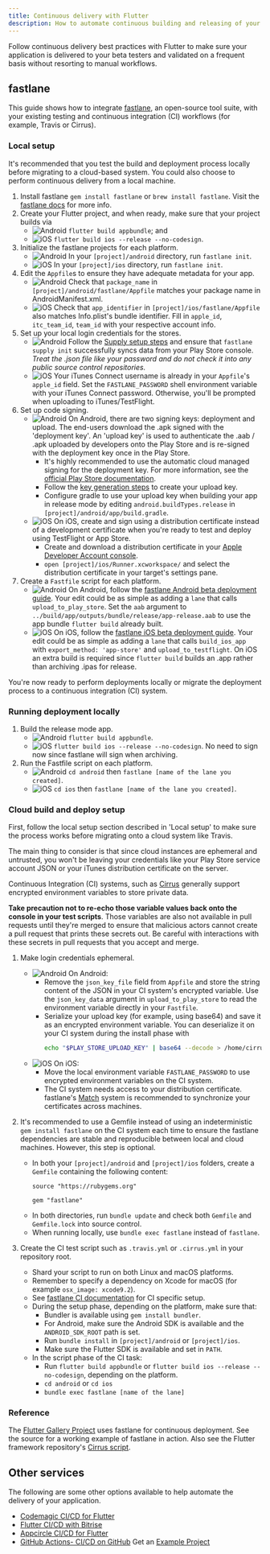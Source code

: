 ```yaml
---
title: Continuous delivery with Flutter
description: How to automate continuous building and releasing of your Flutter app.
---
```


Follow continuous delivery best practices with Flutter to make sure your
application is delivered to your beta testers and validated on a frequent basis
without resorting to manual workflows.

## fastlane

This guide shows how to integrate [fastlane][], an
open-source tool suite, with your existing testing and continuous integration
(CI) workflows (for example, Travis or Cirrus).

### Local setup

It's recommended that you test the build and deployment process locally before
migrating to a cloud-based system. You could also choose to perform continuous
delivery from a local machine.

1. Install fastlane `gem install fastlane` or `brew install fastlane`.
Visit the [fastlane docs][fastlane] for more info.
1. Create your Flutter project, and when ready, make sure that your project builds via
    * ![Android](/images/cd/android.png) `flutter build appbundle`; and
    * ![iOS](/images/cd/ios.png) `flutter build ios --release --no-codesign`.
1. Initialize the fastlane projects for each platform.
    * ![Android](/images/cd/android.png) In your `[project]/android`
    directory, run `fastlane init`.
    * ![iOS](/images/cd/ios.png) In your `[project]/ios` directory,
    run `fastlane init`.
1. Edit the `Appfile`s to ensure they have adequate metadata for your app.
    * ![Android](/images/cd/android.png) Check that `package_name` in
    `[project]/android/fastlane/Appfile` matches your package name in AndroidManifest.xml.
    * ![iOS](/images/cd/ios.png) Check that `app_identifier` in
    `[project]/ios/fastlane/Appfile` also matches Info.plist's bundle identifier. Fill in
    `apple_id`, `itc_team_id`, `team_id` with your respective account info.
1. Set up your local login credentials for the stores.
    * ![Android](/images/cd/android.png) Follow the [Supply setup steps][]
    and ensure that `fastlane supply init` successfully syncs data from your
    Play Store console. _Treat the .json file like your password and do not check
    it into any public source control repositories._
    * ![iOS](/images/cd/ios.png) Your iTunes Connect username is already
    in your `Appfile`'s `apple_id` field. Set the `FASTLANE_PASSWORD` shell
    environment variable with your iTunes Connect password. Otherwise, you'll be
    prompted when uploading to iTunes/TestFlight.
1. Set up code signing.
    * ![Android](/images/cd/android.png) On Android, there are two
      signing keys: deployment and upload. The end-users download the .apk signed
      with the 'deployment key'. An 'upload key' is used to authenticate the .aab / .apk
      uploaded by developers onto the Play Store and is re-signed with the
      deployment key once in the Play Store.
        * It's highly recommended to use the automatic cloud managed signing for
          the deployment key. For more information,
          see the [official Play Store documentation][].
        * Follow the [key generation
          steps]({{site.android-dev}}/studio/publish/app-signing#sign-apk)
          to create your upload key.
        * Configure gradle to use your upload key when building your app in
          release mode by editing `android.buildTypes.release` in
          `[project]/android/app/build.gradle`.
    * ![iOS](/images/cd/ios.png) On iOS, create and sign using a
      distribution certificate instead of a development certificate when you're
      ready to test and deploy using TestFlight or App Store.
        * Create and download a distribution certificate in your
          [Apple Developer Account console][].
        * `open [project]/ios/Runner.xcworkspace/` and select the distribution
          certificate in your target's settings pane.
1. Create a `Fastfile` script for each platform.
    * ![Android](/images/cd/android.png) On Android, follow the
      [fastlane Android beta deployment guide][].
      Your edit could be as simple as adding a `lane` that calls
      `upload_to_play_store`.
      Set the `aab` argument to `../build/app/outputs/bundle/release/app-release.aab`
      to use the app bundle `flutter build` already built.
    * ![iOS](/images/cd/ios.png) On iOS, follow the
      [fastlane iOS beta deployment guide][].
      Your edit could be as simple as adding a `lane` that calls `build_ios_app` with
      `export_method: 'app-store'` and `upload_to_testflight`. On iOS an extra
      build is required since `flutter build` builds an .app rather than archiving
      .ipas for release.

You're now ready to perform deployments locally or migrate the deployment
process to a continuous integration (CI) system.

### Running deployment locally

1. Build the release mode app.
    * ![Android](/images/cd/android.png) `flutter build appbundle`.
    * ![iOS](/images/cd/ios.png) `flutter build ios --release --no-codesign`.
    No need to sign now since fastlane will sign when archiving.
1. Run the Fastfile script on each platform.
    * ![Android](/images/cd/android.png) `cd android` then
    `fastlane [name of the lane you created]`.
    * ![iOS](/images/cd/ios.png) `cd ios` then
    `fastlane [name of the lane you created]`.

### Cloud build and deploy setup

First, follow the local setup section described in 'Local setup' to make sure
the process works before migrating onto a cloud system like Travis.

The main thing to consider is that since cloud instances are ephemeral and
untrusted, you won't be leaving your credentials like your Play Store service
account JSON or your iTunes distribution certificate on the server.

Continuous Integration (CI) systems, such as [Cirrus][]
generally support encrypted environment variables to store private data.

**Take precaution not to re-echo those variable values back onto the console in
your test scripts**. Those variables are also not available in pull requests
until they're merged to ensure that malicious actors cannot create a pull
request that prints these secrets out. Be careful with interactions with these
secrets in pull requests that you accept and merge.

1. Make login credentials ephemeral.
    * ![Android](/images/cd/android.png) On Android:
        * Remove the `json_key_file` field from `Appfile` and store the string
          content of the JSON in your CI system's encrypted variable. Use the
          `json_key_data` argument in `upload_to_play_store` to read the
          environment variable directly in your `Fastfile`.
        * Serialize your upload key (for example, using base64) and save it as
          an encrypted environment variable. You can deserialize it on your CI
          system during the install phase with
          ```bash
          echo "$PLAY_STORE_UPLOAD_KEY" | base64 --decode > /home/cirrus/[directory # and filename specified in your gradle].keystore
          ```
    * ![iOS](/images/cd/ios.png) On iOS:
        * Move the local environment variable `FASTLANE_PASSWORD` to use
          encrypted environment variables on the CI system.
        * The CI system needs access to your distribution certificate.
          fastlane's [Match][] system is
          recommended to synchronize your certificates across machines.

2. It's recommended to use a Gemfile instead of using an indeterministic
   `gem install fastlane` on the CI system each time to ensure the fastlane
   dependencies are stable and reproducible between local and cloud machines.
   However, this step is optional.
    * In both your `[project]/android` and `[project]/ios` folders, create a
      `Gemfile` containing the following content:
        ```
        source "https://rubygems.org"

        gem "fastlane"
        ```
    * In both directories, run `bundle update` and check both `Gemfile` and
      `Gemfile.lock` into source control.
    * When running locally, use `bundle exec fastlane` instead of `fastlane`.

3. Create the CI test script such as `.travis.yml` or `.cirrus.yml` in your
   repository root.
    * Shard your script to run on both Linux and macOS platforms.
    * Remember to specify a dependency on Xcode for macOS (for example
      `osx_image: xcode9.2`).
    * See [fastlane CI documentation][] for CI specific setup.
    * During the setup phase, depending on the platform, make sure that:
         * Bundler is available using `gem install bundler`.
         * For Android, make sure the Android SDK is available and the `ANDROID_SDK_ROOT`
           path is set.
         * Run `bundle install` in `[project]/android` or `[project]/ios`.
         * Make sure the Flutter SDK is available and set in `PATH`.
    * In the script phase of the CI task:
         * Run `flutter build appbundle` or
           `flutter build ios --release --no-codesign`,
           depending on the platform.
         * `cd android` or `cd ios`
         * `bundle exec fastlane [name of the lane]`

### Reference

The [Flutter Gallery Project][]
uses fastlane for continuous deployment.
See the source for a working example of fastlane in action.
Also see the Flutter framework repository's [Cirrus script][].

## Other services

The following are some other options available to help automate
the delivery of your application.

* [Codemagic CI/CD for Flutter][]
* [Flutter CI/CD with Bitrise][]
* [Appcircle CI/CD for Flutter][]
* [GitHub Actions- CI/CD on GitHub][]
  Get an [Example Project][]


[Apple Developer Account console]: https://developer.apple.com/account/ios/certificate/
[Cirrus]: https://cirrus-ci.org/guide/writing-tasks/#encrypted-variables
[Cirrus script]: {{site.github}}/flutter/flutter/blob/master/.cirrus.yml
[Codemagic CI/CD for Flutter]: https://blog.codemagic.io/getting-started-with-codemagic/
[Appcircle CI/CD for Flutter]: https://appcircle.io/blog/guide-to-automated-mobile-ci-cd-for-flutter-projects-with-appcircle/
[Example Project]: {{site.github}}/nabilnalakath/flutter-githubaction
[fastlane]: https://docs.fastlane.tools
[fastlane Android beta deployment guide]: https://docs.fastlane.tools/getting-started/android/beta-deployment/
[fastlane CI documentation]: https://docs.fastlane.tools/best-practices/continuous-integration
[fastlane iOS beta deployment guide]: https://docs.fastlane.tools/getting-started/ios/beta-deployment/
[Flutter CI/CD with Bitrise]: https://devcenter.bitrise.io/getting-started/getting-started-with-flutter-apps/
[Flutter Gallery Project]: {{site.github}}/flutter/gallery
[GitHub Actions- CI/CD on GitHub]: https://github.com/features/actions
[GitLab Continuous Integration (GitLab CI/CD)]: https://docs.gitlab.com/ee/ci/README.html#doc-nav
[Match]: https://docs.fastlane.tools/actions/match/
[official Play Store documentation]: https://support.google.com/googleplay/android-developer/answer/7384423?hl=en
[Supply setup steps]: https://docs.fastlane.tools/getting-started/android/setup/#setting-up-supply
